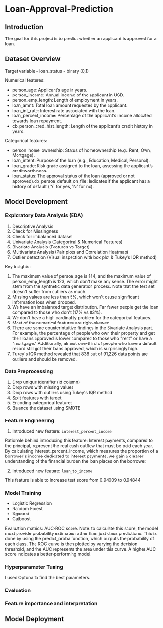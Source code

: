 # Loan-Approval-Prediction

## Introduction

The goal for this project is to predict whether an applicant is approved for a loan. 

## Dataset Overview

Target variable - loan_status - binary (0,1)

Numerical features:

- person_age: Applicant’s age in years.
- person_income: Annual income of the applicant in USD.
- person_emp_length: Length of employment in years.
- loan_amnt: Total loan amount requested by the applicant.
- loan_int_rate: Interest rate associated with the loan.
- loan_percent_income: Percentage of the applicant’s income allocated towards loan repayment.
- cb_person_cred_hist_length: Length of the applicant’s credit history in years.

Categorical features:

- person_home_ownership: Status of homeownership (e.g., Rent, Own, Mortgage).
- loan_intent: Purpose of the loan (e.g., Education, Medical, Personal).
- loan_grade: Risk grade assigned to the loan, assessing the applicant’s creditworthiness.
- loan_status: The approval status of the loan (approved or not approved).cb_person_default_on_file: Indicates if the applicant has a history of default ('Y' for yes, 'N' for no).

## Model Development

### Exploratory Data Analysis (EDA)

1. Descriptive Analysis
2. Check for Missingness
3. Check for imbalanced dataset
4. Univariate Analysis (Categorical & Numerical Features)
5. Bivariate Analysis (Features vs Target)
6. Multivariate Analysis (Pair plots and Correlation Heatmap)
7. Outlier detection (Visual inspection with box plot & Tukey's IQR method)

Key insights:
1. The maximum value of person_age is 144, and the maximum value of person_emp_length is 123, which don't make any sense. The error might stem from the synthetic data generation process. Note that the test set doesn't suffer from outliers as much.
2. Missing values are less than 5%, which won't cause significant information loss when dropped.
3. We have an imbalanced target distribution. Far fewer people get the loan compared to those who don't (17% vs 83%).
4. We don't have a high cardinality problem for the categorical features.
5. Most of the numerical features are right-skewed.
6. There are some counterintuitive findings in the Bivariate Analysis part. For example, the percentage of people who own their property and get their loans approved is lower compared to those who "rent" or have a "mortgage." Additionally, almost one-third of people who have a default record still got their loans approved, which is surprisingly high. 
7. Tukey's IQR method revealed that 838 out of 91,226 data points are outliers and should be removed.

### Data Preprocessing

1. Drop unique identifier (id column)
2. Drop rows with missing values
3. Drop rows with outliers using Tukey's IQR method
4. Split features with target
5. Encoding categorical features
6. Balance the dataset using SMOTE

### Feature Engineering

1. Introduced new feature: `interest_percent_income`

Rationale behind introducing this feature: Interest payments, compared to the principal, represent the real cash outflow that must be paid each year. By calculating interest_percent_income, which measures the proportion of a borrower's income dedicated to interest payments, we gain a clearer understanding of the financial burden the loan places on the borrower. 

2. Introduced new feature: `loan_to_income`

This feature is able to increase test score from 0.94009 to 0.94844

### Model Training

- Logistic Regression
- Random Forest
- Xgboost
- Catboost

Evaluation matrics: AUC-ROC score. 
Note: to calculate this score, the model must provide probability estimates rather than just class predictions. This is done by using the predict_proba function, which outputs the probability of each class. The ROC curve is then plotted by varying the decision threshold, and the AUC represents the area under this curve. A higher AUC score indicates a better-performing model.

### Hyperparameter Tuning

I used Optuna to find the best parameters.

### Evaluation



### Feature importance and interpretation



## Model Deployment
